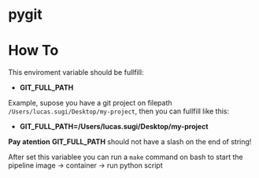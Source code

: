 # pygit

# How To
This enviroment variable should be fullfill:
* **GIT_FULL_PATH**

Example, supose you have a git project on filepath `/Users/lucas.sugi/Desktop/my-project`, then you can fullfill like this:

* **GIT_FULL_PATH=/Users/lucas.sugi/Desktop/my-project**

**Pay atention** **GIT_FULL_PATH** should not have a slash on the end of string!

After set this variablee you can run a `make` command on bash to start the pipeline image -> container -> run python script
